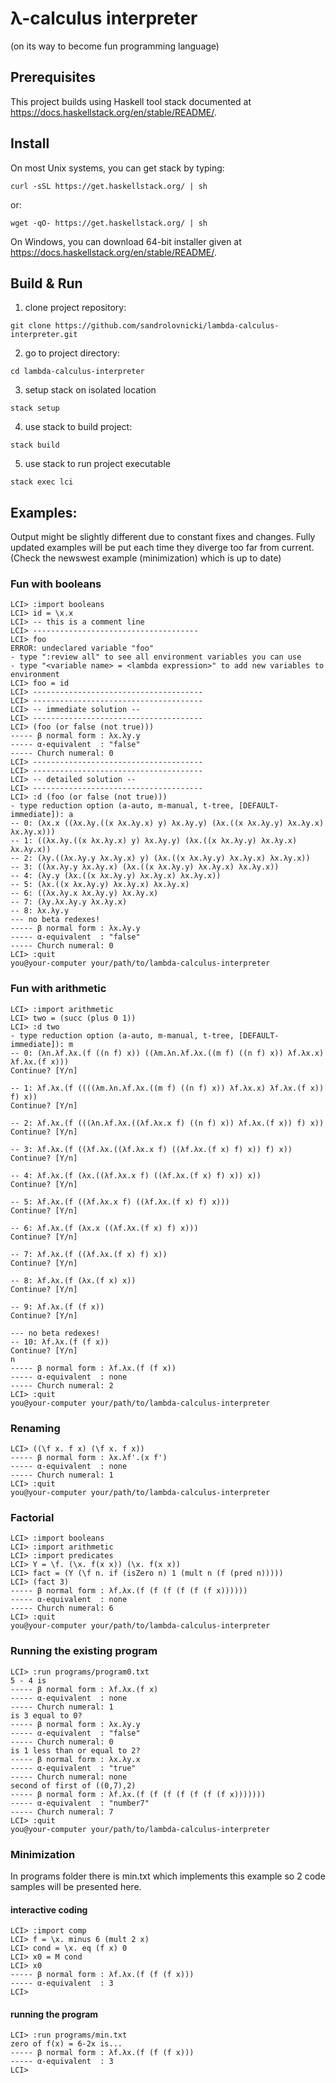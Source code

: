 # λ-calculus interpreter
(on its way to become fun programming language)

## Prerequisites
This project builds using Haskell tool stack documented at https://docs.haskellstack.org/en/stable/README/.

## Install
On most Unix systems, you can get stack by typing:
```
curl -sSL https://get.haskellstack.org/ | sh
```
or:
```
wget -qO- https://get.haskellstack.org/ | sh
```
On Windows, you can download 64-bit installer given at https://docs.haskellstack.org/en/stable/README/.

## Build & Run
1. clone project repository:
```
git clone https://github.com/sandrolovnicki/lambda-calculus-interpreter.git
```
2. go to project directory:
```
cd lambda-calculus-interpreter
```
3. setup stack on isolated location
```
stack setup
```
4. use stack to build project:
```
stack build
```
5. use stack to run project executable
```
stack exec lci
```

## Examples:
Output might be slightly different due to constant fixes and changes.
Fully updated examples will be put each time they diverge too far from current.
(Check the newswest example (minimization) which is up to date)

### Fun with booleans
```
LCI> :import booleans
LCI> id = \x.x
LCI> -- this is a comment line
LCI> -------------------------------------
LCI> foo
ERROR: undeclared variable "foo"
- type ":review all" to see all environment variables you can use
- type "<variable name> = <lambda expression>" to add new variables to environment
LCI> foo = id
LCI> --------------------------------------
LCI> --------------------------------------
LCI> -- immediate solution --
LCI> --------------------------------------
LCI> (foo (or false (not true)))
----- β normal form : λx.λy.y
----- α-equivalent  : "false"
----- Church numeral: 0
LCI> --------------------------------------
LCI> --------------------------------------
LCI> -- detailed solution --
LCI> --------------------------------------
LCI> :d (foo (or false (not true)))
- type reduction option (a-auto, m-manual, t-tree, [DEFAULT-immediate]): a
-- 0: (λx.x ((λx.λy.((x λx.λy.x) y) λx.λy.y) (λx.((x λx.λy.y) λx.λy.x) λx.λy.x)))
-- 1: ((λx.λy.((x λx.λy.x) y) λx.λy.y) (λx.((x λx.λy.y) λx.λy.x) λx.λy.x))
-- 2: (λy.((λx.λy.y λx.λy.x) y) (λx.((x λx.λy.y) λx.λy.x) λx.λy.x))
-- 3: ((λx.λy.y λx.λy.x) (λx.((x λx.λy.y) λx.λy.x) λx.λy.x))
-- 4: (λy.y (λx.((x λx.λy.y) λx.λy.x) λx.λy.x))
-- 5: (λx.((x λx.λy.y) λx.λy.x) λx.λy.x)
-- 6: ((λx.λy.x λx.λy.y) λx.λy.x)
-- 7: (λy.λx.λy.y λx.λy.x)
-- 8: λx.λy.y
--- no beta redexes!
----- β normal form : λx.λy.y
----- α-equivalent  : "false"
----- Church numeral: 0
LCI> :quit
you@your-computer your/path/to/lambda-calculus-interpreter
```

### Fun with arithmetic
```
LCI> :import arithmetic
LCI> two = (succ (plus 0 1))
LCI> :d two
- type reduction option (a-auto, m-manual, t-tree, [DEFAULT-immediate]): m
-- 0: (λn.λf.λx.(f ((n f) x)) ((λm.λn.λf.λx.((m f) ((n f) x)) λf.λx.x) λf.λx.(f x)))
Continue? [Y/n]

-- 1: λf.λx.(f ((((λm.λn.λf.λx.((m f) ((n f) x)) λf.λx.x) λf.λx.(f x)) f) x))
Continue? [Y/n]

-- 2: λf.λx.(f (((λn.λf.λx.((λf.λx.x f) ((n f) x)) λf.λx.(f x)) f) x))
Continue? [Y/n]

-- 3: λf.λx.(f ((λf.λx.((λf.λx.x f) ((λf.λx.(f x) f) x)) f) x))
Continue? [Y/n]

-- 4: λf.λx.(f (λx.((λf.λx.x f) ((λf.λx.(f x) f) x)) x))
Continue? [Y/n]

-- 5: λf.λx.(f ((λf.λx.x f) ((λf.λx.(f x) f) x)))
Continue? [Y/n]

-- 6: λf.λx.(f (λx.x ((λf.λx.(f x) f) x)))
Continue? [Y/n]

-- 7: λf.λx.(f ((λf.λx.(f x) f) x))
Continue? [Y/n]

-- 8: λf.λx.(f (λx.(f x) x))
Continue? [Y/n]

-- 9: λf.λx.(f (f x))
Continue? [Y/n]

--- no beta redexes!
-- 10: λf.λx.(f (f x))
Continue? [Y/n]
n
----- β normal form : λf.λx.(f (f x))
----- α-equivalent  : none
----- Church numeral: 2
LCI> :quit
you@your-computer your/path/to/lambda-calculus-interpreter
```

### Renaming
```
LCI> ((\f x. f x) (\f x. f x))
----- β normal form : λx.λf'.(x f')
----- α-equivalent  : none
----- Church numeral: 1
LCI> :quit
you@your-computer your/path/to/lambda-calculus-interpreter
```

### Factorial
```
LCI> :import booleans
LCI> :import arithmetic
LCI> :import predicates
LCI> Y = \f. (\x. f(x x)) (\x. f(x x))
LCI> fact = (Y (\f n. if (isZero n) 1 (mult n (f (pred n)))))
LCI> (fact 3)
----- β normal form : λf.λx.(f (f (f (f (f (f x))))))
----- α-equivalent  : none
----- Church numeral: 6
LCI> :quit
you@your-computer your/path/to/lambda-calculus-interpreter
```
### Running the existing program
```
LCI> :run programs/program0.txt
5 - 4 is
----- β normal form : λf.λx.(f x)
----- α-equivalent  : none
----- Church numeral: 1
is 3 equal to 0?
----- β normal form : λx.λy.y
----- α-equivalent  : "false"
----- Church numeral: 0
is 1 less than or equal to 2?
----- β normal form : λx.λy.x
----- α-equivalent  : "true"
----- Church numeral: none
second of first of ((0,7),2)
----- β normal form : λf.λx.(f (f (f (f (f (f (f x)))))))
----- α-equivalent  : "number7"
----- Church numeral: 7
LCI> :quit
you@your-computer your/path/to/lambda-calculus-interpreter
```

### Minimization
In programs folder there is min.txt which implements this example so 2 code samples will be presented here.
#### interactive coding
```
LCI> :import comp
LCI> f = \x. minus 6 (mult 2 x)
LCI> cond = \x. eq (f x) 0
LCI> x0 = M cond
LCI> x0
----- β normal form : λf.λx.(f (f (f x)))
----- α-equivalent  : 3
LCI>
```
#### running the program
```
LCI> :run programs/min.txt
zero of f(x) = 6-2x is...
----- β normal form : λf.λx.(f (f (f x)))
----- α-equivalent  : 3
LCI> 
```
